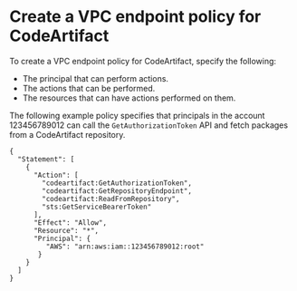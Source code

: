 # Create a VPC endpoint policy for CodeArtifact<a name="create-vpc-endoint-policy"></a>

 To create a VPC endpoint policy for CodeArtifact, specify the following: 
+  The principal that can perform actions\. 
+  The actions that can be performed\. 
+  The resources that can have actions performed on them\. 

 The following example policy specifies that principals in the account 123456789012 can call the `GetAuthorizationToken` API and fetch packages from a CodeArtifact repository\. 

```
{
  "Statement": [
    {
      "Action": [
        "codeartifact:GetAuthorizationToken",
        "codeartifact:GetRepositoryEndpoint",
        "codeartifact:ReadFromRepository",
        "sts:GetServiceBearerToken"
      ],
      "Effect": "Allow",
      "Resource": "*",
      "Principal": {
         "AWS": "arn:aws:iam::123456789012:root"
       }
    }
  ]
}
```